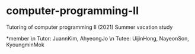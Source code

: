 # computer-programming-II
Tutoring of computer programming II (2021)
Summer vacation study

*member
\n Tutor: JuannKim, AhyeongJo
\n Tutee: UijinHong, NayeonSon, KyoungminMok
